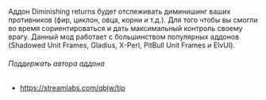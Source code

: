 Аддон Diminishing returns будет отслеживать диминишинг ваших противников (фир, циклон, овца, корни и т.д.). Для того чтобы вы смогли во время сориентироваться и дать максимальный контроль своему врагу.
Данный мод работает с большинством популярных аддонов (Shadowed Unit Frames, Gladius, X-Perl, PitBull Unit Frames и ElvUI).

###### Поддержать автора аддона
* https://streamlabs.com/qbjw/tip
